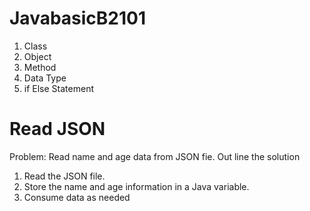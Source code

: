 # JavabasicB2101
1. Class
2. Object
3. Method
4. Data Type
5. if Else Statement

# Read JSON
Problem: Read name and age data from JSON fie.
Out line the solution
1. Read the JSON file.
2. Store the name and age information in a Java variable.
3. Consume data as needed

